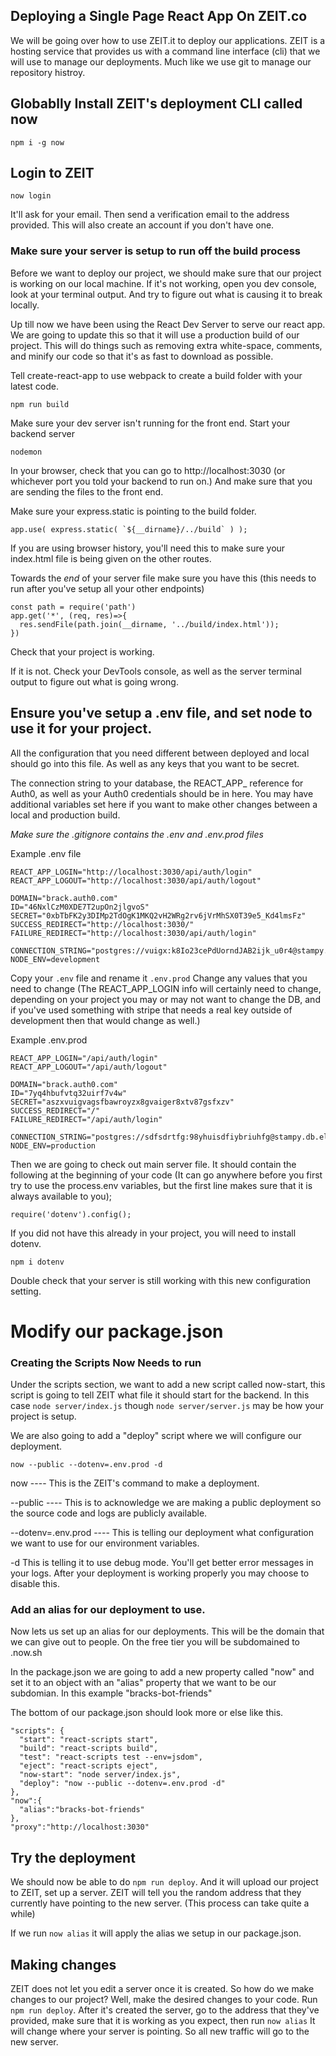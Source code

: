 ## Deploying a Single Page React App On ZEIT.co

We will be going over how to use ZEIT.it to deploy our applications.  ZEIT is a hosting service that provides us with a command line interface (cli) that we will use to manage our deployments.  Much like we use git to manage our repository histroy.

## Globablly Install ZEIT's deployment CLI called now

`npm i -g now`

## Login to ZEIT

`now login`  

It'll ask for your email.  Then send a verification email to the address provided.  This will also create an account if you don't have one.

### Make sure your server is setup to run off the build process

Before we want to deploy our project, we should make sure that our project is working on our local machine.  If it's not working, open you dev console, look at your terminal output.  And try to figure out what is causing it to break locally.

Up till now we have been using the React Dev Server to serve our react app.  We are going to update this so that it will use a production build of our project.  This will do things such as removing extra white-space, comments, and minify our code so that it's as fast to download as possible.  

Tell create-react-app to use webpack to create a build folder with your latest code.

`npm run build`

Make sure your dev server isn't running for the front end.  Start your backend server

`nodemon`

In your browser, check that you can go to http://localhost:3030 (or whichever port you told your backend to run on.) And make sure that you are sending the files to the front end.


Make sure your express.static is pointing to the build folder.

```
app.use( express.static( `${__dirname}/../build` ) );
```

If you are using browser history, you'll need this to make sure your index.html file is being given on the other routes.

Towards the *end* of your server file make sure you have this (this needs to run after you've setup all your other endpoints)

```
const path = require('path')
app.get('*', (req, res)=>{
  res.sendFile(path.join(__dirname, '../build/index.html'));
})
```
Check that your project is working.

If it is not.  Check your DevTools console, as well as the server terminal output to figure out what is going wrong.  

## Ensure you've setup a .env file, and set node to use it for your project.

All the configuration that you need different between deployed and local should go into this file.  As well as any keys that you want to be secret.  

The connection string to your database, the REACT_APP_ reference for Auth0, as well as your Auth0 credentials should be in here.  You may have additional variables set here if you want to make other changes between a local and production build.  

*Make sure the .gitignore contains the .env and .env.prod files*

Example .env file

```
REACT_APP_LOGIN="http://localhost:3030/api/auth/login"
REACT_APP_LOGOUT="http://localhost:3030/api/auth/logout"

DOMAIN="brack.auth0.com"
ID="46NxlCzM0XDE7T2upOn2jlgvoS"
SECRET="0xbTbFK2y3DIMp2TdOgK1MKQ2vH2WRg2rv6jVrMhSX0T39e5_Kd4lmsFz"
SUCCESS_REDIRECT="http://localhost:3030/"
FAILURE_REDIRECT="http://localhost:3030/api/auth/login"

CONNECTION_STRING="postgres://vuigx:k8Io23cePdUorndJAB2ijk_u0r4@stampy.db.elephantsql.com:5432/vuigx"
NODE_ENV=development
```

Copy your `.env` file and rename it `.env.prod` Change any values that you need to change (The REACT_APP_LOGIN info will certainly need to change, depending on your project you may or may not want to change the DB, and if you've used something with stripe that needs a real key outside of development then that would change as well.)

Example .env.prod
```
REACT_APP_LOGIN="/api/auth/login"
REACT_APP_LOGOUT="/api/auth/logout"

DOMAIN="brack.auth0.com"
ID="7yq4hbufvtq32uirf7v4w"
SECRET="aszxvuigvagsfbawroyzx8gvaiger8xtv87gsfxzv"
SUCCESS_REDIRECT="/"
FAILURE_REDIRECT="/api/auth/login"

CONNECTION_STRING="postgres://sdfsdrtfg:98yhuisdfiybriuhfg@stampy.db.elephantsql.com:5432/sdfsdrtfg"
NODE_ENV=production
```

Then we are going to check out main server file.
It should contain the following at the beginning of your code (It can go anywhere before you first try to use the process.env variables, but the first line makes sure that it is always available to you);

`require('dotenv').config();`

If you did not have this already in your project, you will need to install dotenv.

`npm i dotenv`

Double check that your server is still working with this new configuration setting.



# Modify our package.json

### Creating the Scripts Now Needs to run
Under the scripts section, we want to add a new script called now-start, this script is going to tell ZEIT what file it should start for the backend.  In this case `node server/index.js` though `node server/server.js` may be how your project is setup.

We are also going to add a "deploy" script where we will configure our deployment.

`now --public --dotenv=.env.prod -d`

now ---- This is the ZEIT's command to make a deployment.

 --public ---- This is to acknowledge we are making a public deployment so the source code and logs are publicly available.

 --dotenv=.env.prod ---- This is telling our deployment what configuration we want to use for our environment variables.

 -d This is telling it to use debug mode.  You'll get better error messages in your logs.  After your deployment is working properly you may choose to disable this.

### Add an alias for our deployment to use.

Now lets us set up an alias for our deployments.  This will be the domain that we can give out to people.  On the free tier you will be subdomained to .now.sh  

In the package.json we are going to add a new property called "now" and set it to an object with an "alias" property that we want to be our subdomian.  In this example "bracks-bot-friends"

The bottom of our package.json should look more or else like this.
```
"scripts": {
  "start": "react-scripts start",
  "build": "react-scripts build",
  "test": "react-scripts test --env=jsdom",
  "eject": "react-scripts eject",
  "now-start": "node server/index.js",
  "deploy": "now --public --dotenv=.env.prod -d"
},
"now":{
  "alias":"bracks-bot-friends"
},
"proxy":"http://localhost:3030"
```

## Try the deployment

We should now be able to do `npm run deploy`.  And it will upload our project to ZEIT, set up a server.  ZEIT will tell you the random address that they currently have pointing to the new server.  (This process can take quite a while)

If we run `now alias` it will apply the alias we setup in our package.json.

## Making changes

ZEIT does not let you edit a server once it is created.  So how do we make changes to our project?  Well, make the desired changes to your code.  Run `npm run deploy`.  After it's created the server, go to the address that they've provided, make sure that it is working as you expect, then run `now alias` It will change where your server is pointing.  So all new traffic will go to the new server.
